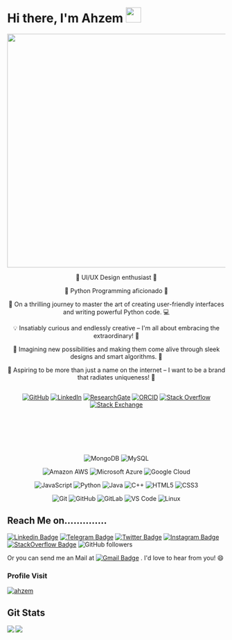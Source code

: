 # Hi there, I'm Ahzem <img src="https://media.giphy.com/media/hvRJCLFzcasrR4ia7z/giphy.gif" width="35px"></a>

<a><img align="center" src="https://github.com/Ahzem/AboutMe/assets/123859613/4394000b-0a5d-4c56-b612-7ab298485dd5" width="960px" height="540px"></a>

<p align="center">🎨 UI/UX Design enthusiast 🎨</p>
<p align="center">🐍 Python Programming aficionado 🐍</p>
<p align="center">🚀 On a thrilling journey to master the art of creating user-friendly interfaces and writing powerful Python code. 💻</p>
<p align="center">💡 Insatiably curious and endlessly creative – I'm all about embracing the extraordinary! 🌟</p>
<p align="center">🔮 Imagining new possibilities and making them come alive through sleek designs and smart algorithms. 🌈</p>
<p align="center">🌟 Aspiring to be more than just a name on the internet – I want to be a brand that radiates uniqueness! 🚀</p>
<p align="center"></p>

## 

<p align="center">
  <a href="https://github.com/alwinw" target="_blank"><img alt="GitHub" src="https://img.shields.io/badge/-@alwinw-181717?style=flat-square&logo=GitHub&logoColor=white"></a>
  <a href="https://www.linkedin.com/in/alwinrwang" target="_blank"><img alt="LinkedIn" src="https://img.shields.io/badge/-LinkedIn-0077B5?style=flat-square&logo=Linkedin&logoColor=white"></a>
  <a href="https://www.researchgate.net/profile/Alwin_Wang" target="_blank"><img alt="ResearchGate" src="https://img.shields.io/badge/-ResearchGate-00CCBB?style=flat-square&logo=ResearchGate&logoColor=white"></a>
  <a href="https://orcid.org/0000-0003-4883-2917" target="_blank"><img alt="ORCID" src="https://img.shields.io/badge/-ORCID-A6CE39?style=flat-square&logo=ORCID&logoColor=white"></a>
  <a href="https://stackoverflow.com/users/5782687/alwin" target="_blank"><img alt="Stack Overflow" src="https://img.shields.io/badge/-Stack%20Overflow-FE7A16?style=flat-square&logo=Stack-Overflow&logoColor=white"></a>
  <a href="https://stackexchange.com/users/4446338/alwin" target="_blank"><img alt="Stack Exchange" src="https://img.shields.io/badge/-Stack%20Exchange-1E5297?style=flat-square&logo=Stack-Exchange&logoColor=white"></a>
</p>

##  

<p align="center">
  <a href="" target="_blank"><img alt="" src=""></a>
  <a href="" target="_blank"><img alt="" src=""></a>
  <a href="" target="_blank"><img alt="" src=""></a>
  <a href="" target="_blank"><img alt="" src=""></a>
  <a href="" target="_blank"><img alt="" src=""></a>
  <a href="" target="_blank"><img alt="" src=""></a>
  <a href="" target="_blank"><img alt="" src=""></a>
</p>

<p align="center">
  <a href="" target="_blank"><img alt="" src=""></a>
  <a href="" target="_blank"><img alt="" src=""></a>
  <a href="" target="_blank"><img alt="" src=""></a>
  <a href="" target="_blank"><img alt="" src=""></a>
  <a href="" target="_blank"><img alt="" src=""></a>
  <a href="" target="_blank"><img alt="" src=""></a>
  <a href="" target="_blank"><img alt="" src=""></a>
</p>

##  

<p align="center">
  <a><img alt="MongoDB" src="https://img.shields.io/badge/-MongoDB-black?style=flat-square&logo=mongodb"></a>
  <a><img alt="MySQL" src="https://img.shields.io/badge/-MySQL-black?style=flat-square&logo=mysql"></a>
</p>

<p align="center">
  <a><img alt="Amazon AWS" src="https://img.shields.io/badge/Amazon%20AWS-232F3E?style=flat-square&logo=amazon-aws"></a>
  <a><img alt="Microsoft Azure" src="https://img.shields.io/badge/Microsoft%20Azure-232F7E?style=flat-square&logo=microsoft-azure"></a>
  <a><img alt="Google Cloud" src="https://img.shields.io/badge/Google%20Cloud-black?style=flat-square&logo=google-cloud"></a>
</p>

<p align="center">
  <a><img alt="JavaScript" src="https://img.shields.io/badge/-JavaScript-black?style=flat-square&logo=javascript"></a>
  <a><img alt="Python" src="https://img.shields.io/badge/-Python-black?style=flat-square&logo=Python"></a>
  <a><img alt="Java" src="https://img.shields.io/badge/-java-E34A86?style=flat-square&logo=java"></a>
  <a><img alt="C++" src="https://img.shields.io/badge/-C++-00599C?style=flat-square&logo=c"></a>
  <a><img alt="HTML5" src="https://img.shields.io/badge/-HTML5-E34F26?style=flat-square&logo=html5&logoColor=white"></a>
  <a><img alt="CSS3" src="https://img.shields.io/badge/-CSS3-1572B6?style=flat-square&logo=css3"></a>
</p>

<p align="center">
  <a><img alt="Git" src="https://img.shields.io/badge/-Git-black?style=flat-square&logo=git"></a>
  <a><img alt="GitHub" src="https://img.shields.io/badge/-GitHub-181717?style=flat-square&logo=github"></a>
  <a><img alt="GitLab" src="https://img.shields.io/badge/-GitLab-FCA121?style=flat-square&logo=gitlab"></a>
  <a><img alt="VS Code" src="https://img.shields.io/badge/-VS%20Code-007ACC?style=flat-square&logo=visual-studio-code"></a>
  <a><img alt="Linux" src="https://img.shields.io/badge/Linux-black?style=flat-square&logo=linux"></a>
</p>


## Reach Me on..............

[![Linkedin Badge](https://img.shields.io/badge/-LinkedIn-0072b1?style=flat&logo=Linkedin&logoColor=white)](https://www.linkedin.com/in/Ahzem/ "Connect on LinkedIn")
[![Telegram Badge](https://img.shields.io/badge/-Telegram-0088CC?style=flat&logo=Telegram&logoColor=white)](https://t.me/mfm_ahzem "Contact on Telegram")
[![Twitter Badge](https://img.shields.io/badge/-Twitter-00acee?style=flat&logo=Twitter&logoColor=white)](https://twitter.com/intent/follow?screen_name=_ahzem_ "Follow on Twitter")
[![Instagram Badge](https://img.shields.io/badge/-Instagram-C13584?style=flat&logo=Instagram&logoColor=white)](https://www.instagram.com/_ahzem_/ "Follow on Instagram")
[![StackOverflow Badge](https://img.shields.io/badge/-Stack_Over_Flow-FE7A16?style=flat&logo=Stack%20Overflow&logoColor=white&)](https://stackoverflow.com/users/21335921/ahzem?tab=profile)
![GitHub followers](https://img.shields.io/github/followers/Ahzem?label=Follow&style=social)

Or you can send me an Mail at [![Gmail Badge](https://img.shields.io/badge/-Mail-c14438?style=flat&logo=Gmail&logoColor=white)](mailto:muhammadhahzem1422@gmail.com "Connect via Mail") . I'd love to hear from you! 😄

### Profile Visit

<a href="https://github.com/ahzem" target="_blank"><img alt="ahzem" src="https://badges.pufler.dev/visits/ahzem/ahzem?logo=GitHub&label=visits&color=success&logoColor=white&style=flat-square"/></a>

## Git Stats

<img align="left" src="https://github-readme-stats.vercel.app/api?username=ahzem&show_icons=true&count_private=true&theme=gruvbox" /> <img src="https://github-readme-stats.vercel.app/api/top-langs/?username=ahzem&layout=compact&count_private=true&theme=gruvbox" />
